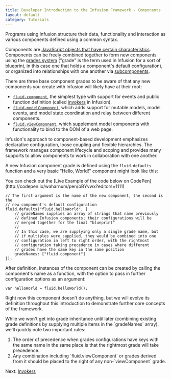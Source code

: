 ```yaml
---
title: Developer Introduction to the Infusion Framework - Components
layout: default
category: Tutorials
---
```


Programs using Infusion structure their data, functionality and interaction as various components defined using a common syntax.

Components are [JavaScript objects that have certain characteristics](../UnderstandingInfusionComponents.md). Components can be freely combined together to form new components using the [grades system](../ComponentGrades.md) ("grade" is the term used in Infusion for a sort of blueprint, in this case one that holds a component's default configuration), or organized into relationships with one another via [subcomponents](../SubcomponentDeclaration.md).

 There are three base component grades to be aware of that any new components you create with Infusion will likely have at their root:

 * [`fluid.component`](../ComponentConfigurationOptions.md#options-supported-by-all-components-grades), the simplest type with support for events and public function definition (called [invokers](../Invokers.md) in Infusion).
 * [`fluid.modelComponent`](../ComponentConfigurationOptions.md#model-components), which adds support for mutable models, model events, and model state coordination and relay between different components.
 * [`fluid.viewComponent`](../ComponentConfigurationOptions.md#view-components), which supplement model components with functionality to bind to the DOM of a web page.

Infusion's approach to component-based development emphasizes declarative configuration, loose coupling and flexible hierarchies. The framework manages component lifecycle and scoping and provides many supports to allow components to work in collaboration with one another.

A new Infusion component grade is defined using the `fluid.defaults` function and a very basic "Hello, World!" component might look like this:

<!-- TODO: revise this to use the 'fluidTutorial' namespace; discuss namespaces generally - discussion at https://github.com/fluid-project/infusion-docs/pull/114#discussion_r107987948 -->

<div class="infusion-docs-note">You can check out the [Live Example of the code below on CodePen](http://codepen.io/waharnum/pen/oBYvwx?editors=1111)</div>


```
// The first argument is the name of the new component, the second is the
// new component's default configuration
fluid.defaults("fluid.helloWorld", {
    // gradeNames supplies an array of strings that name previously
    // defined Infusion components; their configurations will be
    // merged together for the final "blueprint"
    //
    // In this case, we are supplying only a single grade name, but
    // if multiples were supplied, they would be combined into one
    // configuration in left to right order, with the rightmost
    // configuration taking precedence in cases where different
    // grades have the same key in the same position
    gradeNames: ["fluid.component"]
});
```

After definition, instances of the component can be created by calling the component's name as a function, with the option to pass in further configuration options as an argument:

```
var helloWorld = fluid.helloWorld();
```

Right now this component doesn't do anything, but we will evolve its definition throughout this introduction to demonstrate further core concepts of the framework.


<div class="infusion-docs-note">While we won't get into grade inheritance until later (combining existing grade definitions by supplying multiple items in the `gradeNames` array), we'll quickly note two important rules:

<ol>
<li>The order of precedence when grades configurations have keys with the same name in the same place is that the rightmost grade will take precedence.</li>
<li>Any combination including `fluid.viewComponent` or grades derived from it should be placed to the right of any non-`viewComponent` grade.</li>
</ol>

</div>

Next: [ Invokers](DeveloperIntroductionToInfusionFramework-Invokers.html)
